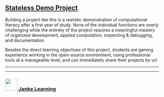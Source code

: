 ## [Stateless Demo Project](https://janke-learning.github.io/stateless-demo-project)

Building a project like this is a realistic demonstration of computational literacy after a first year of study.  None of the individual functions are overly challenging while the entirety of the project requires a meaningful mastery of organized development, applied computation, inspecting & debugging, and documentation.

Besides the direct learning objectives of this project, students are gaining experience working in the open-source environment, using professional tools at a manageable level, and can immediately share their projects by url.

___
___
### <a href="http://janke-learning.org" target="_blank"><img src="https://user-images.githubusercontent.com/18554853/50098409-22575780-021c-11e9-99e1-962787adaded.png" width="40" height="40"></img> Janke Learning</a>
